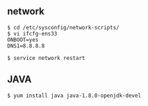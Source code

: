 ## network
```
$ cd /etc/sysconfig/network-scripts/
$ vi ifcfg-ens33
ONBOOT=yes
DNS1=8.8.8.8

$ service network restart
```

## JAVA
```
$ yum install java java-1.8.0-openjdk-devel
```
